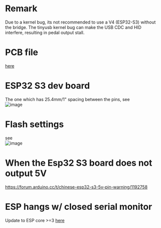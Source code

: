 # Remark
Due to a kernel bug, its not recommended to use a V4 (ESP32-S3) without the bridge. The tinyusb kernel bug can make the USB CDC and HID interfere, resulting in pedal output stall.

# PCB file
[here](Wiring/Esp32S3_V4/Gerber_DIY_FFB_Pedal_PCB_V4_PCB.zip)

# ESP32 S3 dev board
The one which has 25.4mm/1" spacing between the pins, see<br>
![image](https://github.com/ChrGri/DIY-Sim-Racing-FFB-Pedal/assets/21274895/f81e36fa-fb8f-49a2-988e-75302aabfc27)



# Flash settings
see <br> ![image](https://github.com/ChrGri/DIY-Sim-Racing-FFB-Pedal/assets/21274895/dc73cd64-73c5-4bd5-ba5f-7b06a87677b7)


# When the Esp32 S3 board does not output 5V
https://forum.arduino.cc/t/chinese-esp32-s3-5v-pin-warning/1192758

# ESP hangs w/ closed serial monitor
Update to ESP core >=3
[here](https://github.com/espressif/arduino-esp32/issues/9004)
